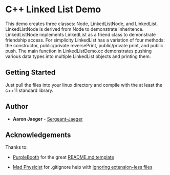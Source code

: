 # C++ Linked List Demo

[//]: # "One Paragraph of project description goes here"

This demo creates three classes: Node, LinkedListNode, and LinkedList. LinkedListNode is derived from Node to demonstrate inheritence. LinkedListNode implements LinkedList as a friend class to demonstrate friendship access. For simplicity LinkedList has a variation of four methods: the constructor, public/private reversePrint, public/private print, and public push. The main function in LinkedListDemo.cc demonstrates pushing various data types into multiple LinkedList objects and printing them.

## Getting Started

[//]: # "These instructions will get you a copy of the project up and running on your local machine for development and testing purposes. See deployment for notes on how to deploy the project on a live system."

Just pull the files into your linux directory and compile with the at least the c++11 standard library.

[//]: # "### Prerequisites"

[//]: # "What things you need to install the software and how to install them"

[//]: # "```"
[//]: # "Give examples"
[//]: # "```"

[//]: # "### Installing"

[//]: # "A step by step series of examples that tell you have to get a development env running"

[//]: # "Say what the step will be"

[//]: # "```"
[//]: # "Give the example"
[//]: # "```"

[//]: # "And repeat"

[//]: # "```"
[//]: # "until finished"
[//]: # "```"

[//]: # "End with an example of getting some data out of the system or using it for a little demo"

[//]: # "## Running the tests"

[//]: # "Explain how to run the automated tests for this system"

[//]: # "### Break down into end to end tests"

[//]: # "Explain what these tests test and why"

[//]: # "```"
[//]: # "Give an example"
[//]: # "```"

[//]: # "### And coding style tests"

[//]: # "Explain what these tests test and why"

[//]: # "```"
[//]: # "Give an example"
[//]: # "```"

[//]: # "## Deployment"

[//]: # "Add additional notes about how to deploy this on a live system"

[//]: # "## Built With"

[//]: # "* [Dropwizard](http://www.dropwizard.io/1.0.2/docs/) - The web framework used"
[//]: # "* [Maven](https://maven.apache.org/) - Dependency Management"
[//]: # "* [ROME](https://rometools.github.io/rome/) - Used to generate RSS Feeds"

[//]: # "## Contributing"

[//]: # "Please read [CONTRIBUTING.md](https://gist.github.com/PurpleBooth/b24679402957c63ec426) for details on our code of conduct, and the process for submitting pull requests to us."

[//]: # "## Versioning"

[//]: # "We use [SemVer](http://semver.org/) for versioning. For the versions available, see the [tags on this repository](https://github.com/your/project/tags)."

## Author

[//]: # "* **Billie Thompson** - *Initial work* - [PurpleBooth](https://github.com/PurpleBooth)"

[//]: # "See also the list of [contributors](https://github.com/your/project/contributors) who participated in this project."

* **Aaron Jaeger** - [Sergeant-Jaeger](https://github.com/Sergeant-Jaeger)

[//]: # "## License"

[//]: # "This project is licensed under the MIT License - see the [LICENSE.md](LICENSE.md) file for details"

## Acknowledgements

[//]: # "* Hat tip to anyone who's code was used"
[//]: # "* Inspiration"
[//]: # "* etc"

Thanks to: 

* [PurpleBooth](https://github.com/PurpleBooth) for the great [README.md template](https://gist.github.com/PurpleBooth/109311bb0361f32d87a2#file-readme-template-md)

* [Mad Physicist](https://stackoverflow.com/users/2988730/mad-physicist) for .gitignore help with [ignoring extension-less files](https://stackoverflow.com/questions/19023550/how-do-i-add-files-without-dots-in-them-all-extension-less-files-to-the-gitign)